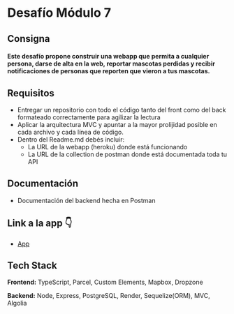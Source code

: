 # Desafío Módulo 7

## Consigna

#### Este desafío propone construir una webapp que permita a cualquier persona, darse de alta en la web, reportar mascotas perdidas y recibir notificaciones de personas que reporten que vieron a tus mascotas.

## Requisitos

* Entregar un repositorio con todo el código tanto del front como del back formateado 
  correctamente para agilizar la lectura
* Aplicar la arquitectura MVC y apuntar a la mayor prolijidad posible en
  cada archivo y cada línea de código.
* Dentro del Readme.md debés incluir:
    - La URL de la webapp (heroku) donde está funcionando
    - La URL de la collection de postman donde está documentada toda tu API  


## Documentación
 * Documentación del backend hecha en Postman

## Link a la app 👇
 * [App](https://find-lost-pets.onrender.com/)
## Tech Stack

**Frontend:** TypeScript, Parcel, Custom Elements, Mapbox, Dropzone

**Backend:** Node, Express, PostgreSQL, Render, Sequelize(ORM), MVC, Algolia
